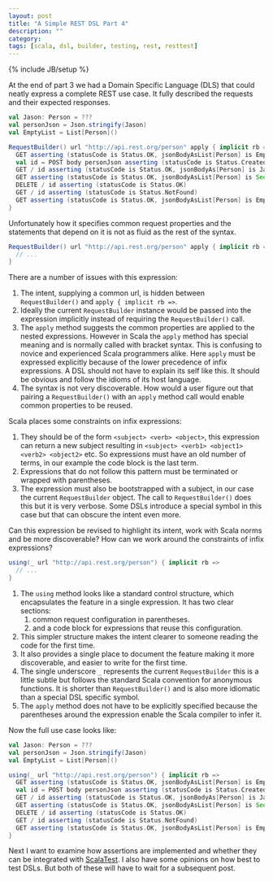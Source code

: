 ```yaml
---
layout: post
title: "A Simple REST DSL Part 4"
description: ""
category: 
tags: [scala, dsl, builder, testing, rest, resttest]
---
```

{% include JB/setup %}

At the end of part 3 we had a Domain Specific Language (DLS) that could neatly express a complete REST use case. It fully described the requests and their expected responses.

```scala
val Jason: Person = ???
val personJson = Json.stringify(Jason)
val EmptyList = List[Person]()

RequestBuilder() url "http://api.rest.org/person" apply { implicit rb =>
  GET asserting (statusCode is Status.OK, jsonBodyAsList[Person] is EmptyList)
  val id = POST body personJson asserting (statusCode is Status.Created) returning (header("X-Person-Id"))
  GET / id asserting (statusCode is Status.OK, jsonBodyAs[Person] is Jason)
  GET asserting (statusCode is Status.OK, jsonBodyAsList[Person] is Seq(Jason))
  DELETE / id asserting (statusCode is Status.OK)
  GET / id asserting (statusCode is Status.NotFound)
  GET asserting (statusCode is Status.OK, jsonBodyAsList[Person] is EmptyList)
}
```

Unfortunately how it specifies common request properties and the statements that depend on it is not as fluid as the rest of the syntax.

```scala
RequestBuilder() url "http://api.rest.org/person" apply { implicit rb =>
  // ...
}
```

There are a number of issues with this expression:

1. The intent, supplying a common url, is hidden between `RequestBuilder()` and `apply { implicit rb =>`.
1. Ideally the current `RequestBuilder` instance would be passed into the expression implicitly instead of requiring the `RequestBuilder()` call.
1. The `apply` method suggests the common properties are applied to the nested expressions.  However in Scala the `apply` method has special meaning and is normally called with bracket syntax. This is confusing to novice and experienced Scala programmers alike. Here `apply` must be expressed explicitly because of the lower precedence of infix expressions. A DSL should not have to explain its self like this. It should be obvious and follow the idioms of its host language.
1. The syntax is not very discoverable. How would a user figure out that pairing a `RequestBuilder()` with an `apply` method call would enable common properties to be reused.

Scala places some constraints on infix expressions:

1. They should be of the form `<subject> <verb> <object>`, this expression can return a new subject resulting in `<subject> <verb1> <object1> <verb2> <object2>` etc. So expressions must have an old number of terms, in our example the code block is the last term.
1. Expressions that do not follow this pattern must be terminated or wrapped with parentheses.
1. The expression must also be bootstrapped with a subject, in our case the current `RequestBuilder` object.  The call to `RequestBuilder()` does this but it is very verbose. Some DSLs introduce a special symbol in this case but that can obscure the intent even more.

Can this expression be revised to highlight its intent, work with Scala norms and be more discoverable? How can we work around the constraints of infix expressions? 

```scala
using(_ url "http://api.rest.org/person") { implicit rb =>
  // ...
}
```

1. The `using` method looks like a standard control structure, which encapsulates the feature in a single expression. It has two clear sections: 
    1. common request configuration in parentheses.
    1. and a code block for expressions that reuse this configuration. 
1. This simpler structure makes the intent clearer to someone reading the code for the first time.
1. It also provides a single place to document the feature making it more discoverable, and easier to write for the first time.
1. The single underscore `_` represents the current `RequestBuilder` this is a little subtle but follows the standard Scala convention for anonymous functions. It is shorter than `RequestBuilder()` and is also more idiomatic than a special DSL specific symbol.
1. The `apply` method does not have to be explicitly specified because the parentheses around the expression enable the Scala compiler to infer it.

Now the full use case looks like:

```scala
val Jason: Person = ???
val personJson = Json.stringify(Jason)
val EmptyList = List[Person]()

using(_ url "http://api.rest.org/person") { implicit rb =>
  GET asserting (statusCode is Status.OK, jsonBodyAsList[Person] is EmptyList)
  val id = POST body personJson asserting (statusCode is Status.Created) returning (header("X-Person-Id"))
  GET / id asserting (statusCode is Status.OK, jsonBodyAs[Person] is Jason)
  GET asserting (statusCode is Status.OK, jsonBodyAsList[Person] is Seq(Jason))
  DELETE / id asserting (statusCode is Status.OK)
  GET / id asserting (statusCode is Status.NotFound)
  GET asserting (statusCode is Status.OK, jsonBodyAsList[Person] is EmptyList)
}
```
Next I want to examine how assertions are implemented and whether they can be integrated with [ScalaTest](http://scalatest.org). I also have some opinions on how best to test DSLs. But both of these will have to wait for a subsequent post.